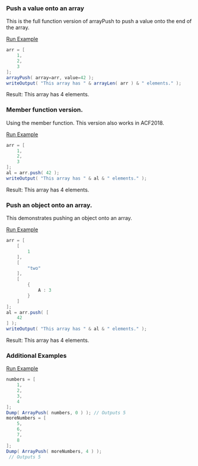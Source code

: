 ### Push a value onto an array

This is the full function version of arrayPush to push a value onto the end of the array.

<a href="https://try.boxlang.io/?code=eJxLLCpSsFWIVuDiNNTh4jQCYmOuWGuuxKKixMqA0uIMDQUw0xZI6iiUJeaUptqaGCloWnOVF2WWpPqXlhSUlmgoKIVkZBZDVCpkJBYrKCmoQXg%2BqXlgExQ0gSJKCqk5qbmpeSXFekogIwCmqCRL" target="_blank">Run Example</a>

```java
arr = [ 
	1,
	2,
	3
];
arrayPush( array=arr, value=42 );
writeOutput( "This array has " & arrayLen( arr ) & " elements." );

```

Result: This array has 4 elements.

### Member function version.

Using the member function. This version also works in ACF2018.

<a href="https://try.boxlang.io/?code=eJxLLCpSsFWIVuDiNNTh4jQCYmOuWGuuxBygaGJRkV5BaXGGhoKJkYKmNVd5UWZJqn9pSUFpiYaCUkhGZjFISWKlQkZisYKSgpoCUJcakJGak5qbmldSrKcE0gUA358aew%3D%3D" target="_blank">Run Example</a>

```java
arr = [ 
	1,
	2,
	3
];
al = arr.push( 42 );
writeOutput( "This array has " & al & " elements." );

```

Result: This array has 4 elements.

### Push an object onto an array.

This demonstrates pushing an object onto an array.

<a href="https://try.boxlang.io/?code=eJxLLCpSsFWIVuDijObi5DTk4ozVgTCVSsrzlRDcaiDmdFSwUjAGMmqB4lyx1lyJOUC9iUVFegWlxRkaCkB1JkZcsQqa1lzlRZklqf6lJQWlJRoKSiEZmcUgdYmVChmJxQpKCmoKQK1qQEZqTmpual5JsZ4SSBcAPPchZQ%3D%3D" target="_blank">Run Example</a>

```java
arr = [ 
	[
		1
	],
	[
		"two"
	],
	[
		{
			A : 3
		}
	]
];
al = arr.push( [
	42
] );
writeOutput( "This array has " & al & " elements." );

```

Result: This array has 4 elements.

### Additional Examples

<a href="https://try.boxlang.io/?code=eJzLK81NSi0qVrBViFbg4jTU4eI0AmJjIDbhirXmcinNLdBQcCwqSqwMKC3O0FDIg6jXUTBQ0FTQtFbQ11fwLy0pKC0pVjDlys0vSvVDGMjFaQo0xwyIzYHYAqt5SFp0FEzAZnKhGgoAoF8rrw%3D%3D" target="_blank">Run Example</a>

```java
numbers = [ 
	1,
	2,
	3,
	4
];
Dump( ArrayPush( numbers, 0 ) ); // Outputs 5
moreNumbers = [
	5,
	6,
	7,
	8
];
Dump( ArrayPush( moreNumbers, 4 ) );
 // Outputs 5

```


